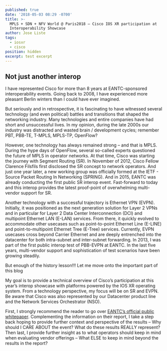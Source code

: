 ```yaml
---
published: true
date: '2018-05-03 08:29 -0700'
title: >-
  MPLS + SDN + NFV World @ Paris2018 – Cisco IOS XR participation at
  Interoperability Showcase
author: Jose Liste
tags:
  - iosxr
  - cisco
position: hidden
excerpt: test excerpt
---
```

## Not just another interop

I have represented Cisco for more than 8 years at EANTC-sponsored interoperability events. Going back to 2008, I have experienced more pleasant Berlin winters than I could have ever imagined.

But seriously and in retrospective, it is fascinating to have witnessed several technology (and even political) battles and transitions that shaped the networking industry. Many technologies and entire companies have had short and unsuccessful lives. In my opinion, during the late 2000s our industry was distracted and wasted brain / development cycles; remember PBT, PBB-TE, T-MPLS, MPLS-TP, OpenFlow?

However, one technology has always remained strong – and that is MPLS. During the hype days of OpenFlow, several so-called experts questioned the future of MPLS in operator networks.  At that time, Cisco was starting the journey with Segment Routing (SR). In November of 2012, Cisco Fellow Clarence Filsfils first disclosed the SR concept to network operators. And just one year later, a new working group was officially formed at the IETF - Source Packet Routing In Networking (SPRING). And in 2015, EANTC was already conducting the first public SR interop event. Fast-forward to today and this interop provides the latest proof-point of overwhelming multi-vendor support for SR.

Another technology with a successful trajectory is Ethernet VPN (EVPN). Initially, it was positioned as the next generation solution for Layer 2 VPNs and in particular for Layer 2 Data Center Interconnection (DCI) and multipoint Ethernet LAN (E-LAN) services. From there, it quickly evolved to accommodate other usecases such as point-to-point Ethernet Line (E-LINE) and point-to-multipoint Ethernet Tree (E-Tree) services. Currently, EVPN usecases cross beyond Carrier Ethernet and are deeply entrenched into the datacenter for both intra-subnet and inter-subnet forwarding. In 2013, I was part of the first public interop test of PBB-EVPN at EANTC. In the last five years, multi-vendor support and sophistication of test scenarios have been growing steadily.

But enough of the history lesson!!! Let me move onto the important part of this blog

My goal is to provide a technical overview of Cisco’s participation at this year’s interop showcase with platforms powered by the IOS XR operating system. From a technology perspective, my focus will be on SR and EVPN. Be aware that Cisco was also represented by our Datacenter product line and the Network Services Orchestrator (NSO).

First, I strongly recommend the reader to go over [EANTC’s official public whitepaper](http://www.eantc.de/en/showcases/mpls_sdn_2018). Complementing the information on their report, I take a step back hoping to provide further context and perspective of the results – Why should I CARE ABOUT the event? What do these results REALLY represent? Then last, I provide further insight as to what operators should keep in mind when evaluating vendor offerings – What ELSE to keep in mind beyond the results in the report?

